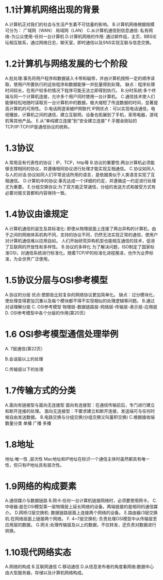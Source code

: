 # 1.1计算机网络出现的背景
A.计算机正对我们的社会与生活产生着不可估量的影响。
B.计算机网络根据规模可分为：
广域网（WAN）     局域网（LAN）
C.从计算机通信到信息通信: 私有网络-为公众使用-任何一台计算机
D.计算机网络的作用: 通过邮件组，主页，BBS论坛相互联系，通过网络日志，聊天室，即时通信以及SNS实现互联与信息交换。

# 1.2计算机与网络发展的七个阶段
A.批处理:事先将用户程序和数据装入卡带和磁带，并由计算机按照一定的顺序读取，使用户所要执行的这些程序和数据能够一并批量得到处理。
缺点：程序处理时间较长，在用户较多的情况下程序可能无法立即得到执行。
B.分时系统:多个终端与同一个计算机连接，允许多个用户同时使用一台计算机。
C.通信技术使人们能够轻松地随时读取另一台计算机中的数据，极大缩短了传送数据的时间，显著提高计算机的可用性。
D.电话网逐渐被IP网取代
IP网优点：可以实现电话通信，电视播放，计算机之间的通信，建立互联网，设备也拓展到了手机，家用电器，游戏机等其他产品。
E.从“单纯建立连接”到“安全建立连接”
F.手握金刚钻的TCP/IP:TCP/IP是通信协议的统称。

# 1.3协议
A.常用且有代表性的协议：IP，TCP，http等
B.协议的重要性:两台计算机必须能够支撑相同的协议，并遵循相同协议进行处理才能实现互相通信。
C.协议如同人与人的对话:协议如同人们平常说话所用的语言，是依据类似于人类语言实现了互相通信。
D.计算机中的协议:事先达成一个详细的约定，并遵循这一约定进行处理尤为重要。
E.分组交换协议:为了双方能正常通信，分组的发送方式和接受方式有必要对报文首都和内容保持一致。

# 1.4协议由谁规定
A.计算机通信的诞生及其标准化:
即使从物理层面上连接了两台异构的计算机，由于之间的网络体系机构不同，支持的协议不同，仍然无法实现正常的通信，使用户对计算机通信难以应用自如。
人们开始研究异构机型也能相互通信的技术，促进了互联网的开放性和多样性。
B.协议的多样化
为了解决问题，ISO制定了国家标准OSI，对通信系统进行标准化。随着TCP/IP的标准化进程推进，也作为业界标准，为全世界广泛使用。


# 1.5协议分层与OSI参考模型
A.协议的分层
优点:使那些比较复杂的网络协议更加简单化。
缺点：过分模块化，使处理变得更加沉重以及每个模块都不得不实现相似的处理逻辑等问题。
B.通过对话理解分层
C.   OSI参考模型
物理层-数据链路层-网络层-传输层-表示层-应用层
D.   OSI参考模型中各个分层的作用(第20页）

# 1.6 OSI参考模型通信处理举例
A. 7层通信(第22页）

B.会话层以上的处理

C.传输层以下的处理


# 1.7传输方式的分类
A.面向有链接型与面向无连接型
面向有连接型：在通信传输前后，专门进行建立和断开连接的处理。
面向无连接型：不要求建立和断开连接，发送端可与任何时候自由发送数据。
B.电路交换与分组交换(分组交换又叫蓄积交换)
C.根据接收端数量分类
单播
广播
多播


# 1.8地址
地址:唯一性 ,层次性
Mac地址和IP地址在标识一个通信主体时虽然都具有唯一性，但只有IP地址具有层次性。

# 1.9网络的构成要素
A.通信媒介与数据链路
B.网卡:任何一台计算机链接网络时，必须要使用网卡。
C.中继器:是在OSI模型第一层物理层上延长网络的设备。两端链接的是相同的通信媒介。
D.网桥/2层交换机: 数据链路层面上连接两个网络的设备。
E.路由器/3层交换机:在网络层面上链接两个网络。
F. 4~7层交换机: 负责处理OSI模型中从传输层至应用层的数据。
G.网关:处理传输层及以上的数据，不仅转发，还负责对数据进行转换。

# 1.10现代网络实态
A.网络的构成
B.互联网通信
C.移动通信
D.从信息发布者的角度看网络:数据中心由大型服务器，存储以及计算机网络构成。